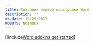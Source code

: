 ```yaml
---
title: Создание первой надстройки Word
description: ''
ms.date: 12/29/2017
ROBOTS: NOINDEX
---
```


[!include[Word add-ins get started](../includes/file-get-started-word.md)]
